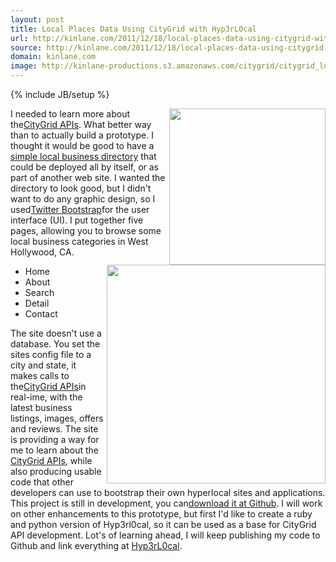 ```yaml
---
layout: post
title: Local Places Data Using CityGrid with Hyp3rL0cal
url: http://kinlane.com/2011/12/18/local-places-data-using-citygrid-with-hyp3rl0cal/
source: http://kinlane.com/2011/12/18/local-places-data-using-citygrid-with-hyp3rl0cal/
domain: kinlane.com
image: http://kinlane-productions.s3.amazonaws.com/citygrid/citygrid_logo.jpg
---
```

{% include JB/setup %}

<p>
     <a title="CityGrid APIs" href="http://developer.citygridmedia.com/" target=""><img class="c1" src="http://kinlane-productions.s3.amazonaws.com/citygrid/citygrid_logo.jpg" alt="" width="250" align="right" /></a>I needed to learn more about the<a title="CityGrid APIs" href="http://developer.citygridmedia.com/" target="">CityGrid APIs</a>. What better way than to actually build a prototype. I thought it would be good to have a <a title="simple local business directory" href="http://hyp3rl0cal.com/index.php">simple local business directory</a> that could be deployed all by itself, or as part of another web site. I wanted the directory to look good, but I didn't want to do any graphic design, so I used<a href="http://twitter.github.com/bootstrap/">Twitter Bootstrap</a>for the user interface (UI). I put together five pages, allowing you to browse some local business categories in West Hollywood, CA.<a title="Hyp3rL0cal" href="http://hyp3rl0cal.com/"><img class="c1" src="http://kinlane-productions.s3.amazonaws.com/hyp3rl0cal/Hyp3rL0cal-3.png" alt="" width="350" align="right" /></a>
</p>
<ul class="mainlist">
     <li>Home
     </li>
     <li>About
     </li>
     <li>Search
     </li>
     <li>Detail
     </li>
     <li>Contact
     </li>
</ul>
<p>
     The site doesn't use a database. You set the sites config file to a city and state, it makes calls to the<a title="CityGrid APIs" href="http://developer.citygridmedia.com/" target="">CityGrid APIs</a>in real-ime, with the latest business listings, images, offers and reviews. The site is providing a way for me to learn about the <a title="CityGrid APIs" href="http://developer.citygridmedia.com/" target="">CityGrid APIs</a>, while also producing usable code that other developers can use to bootstrap their own hyperlocal sites and applications. This project is still in development, you can<a href="https://github.com/kinlane/CityGrid---Local-Directory" target="_blank">download it at Github</a>. I will work on other enhancements to this prototype, but first I'd like to create a ruby and python version of Hyp3rl0cal, so it can be used as a base for CityGrid API development. Lot's of learning ahead, I will keep publishing my code to Github and link everything at <a title="Hyp3rL0cal" href="http://hyp3rl0cal.com/">Hyp3rL0cal</a>.  
</p>
